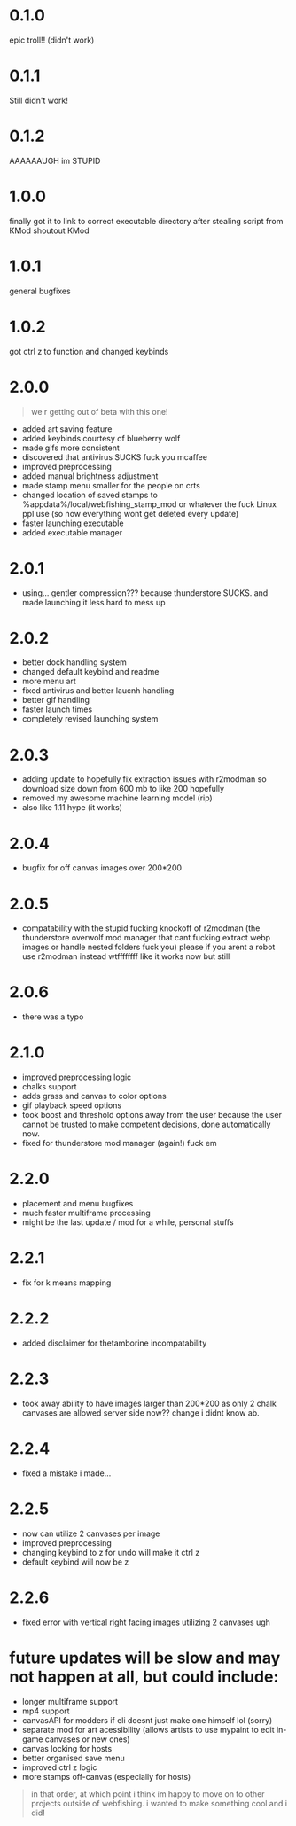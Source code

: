 # 0.1.0
epic troll!! (didn't work)
# 0.1.1
Still didn't work!
# 0.1.2
AAAAAAUGH im STUPID
# 1.0.0
finally got it to link to correct executable directory after stealing script from KMod shoutout KMod
# 1.0.1
general bugfixes
# 1.0.2
got ctrl z to function and changed keybinds
# 2.0.0
> we r getting out of beta with this one!
- added art saving feature
- added keybinds courtesy of blueberry wolf
- made gifs more consistent
- discovered that antivirus SUCKS fuck you mcaffee
- improved preprocessing
- added manual brightness adjustment
- made stamp menu smaller for the people on crts
- changed location of saved stamps to %appdata%/local/webfishing_stamp_mod or whatever the fuck Linux ppl use (so now everything wont get deleted every update)
- faster launching executable
- added executable manager
# 2.0.1
- using... gentler compression??? because thunderstore SUCKS. and made launching it less hard to mess up
# 2.0.2 
- better dock handling system
- changed default keybind and readme
- more menu art
- fixed antivirus and better laucnh handling
- better gif handling
- faster launch times
- completely revised launching system
# 2.0.3
- adding update to hopefully fix extraction issues with r2modman so download size down from 600 mb to like  200 hopefully
- removed my awesome machine learning model (rip)
- also like 1.11 hype (it works)
# 2.0.4 
- bugfix for off canvas images over 200*200
# 2.0.5 
- compatability with the stupid fucking knockoff of r2modman (the thunderstore overwolf mod manager that cant fucking extract webp images or handle nested folders fuck you) please if you arent a robot use r2modman instead wtffffffff like it works now but still
# 2.0.6 
- there was a typo 
# 2.1.0
- improved preprocessing logic
- chalks support
- adds grass and canvas to color options
- gif playback speed options
- took boost and threshold options away from the user because the user cannot be trusted to make competent decisions, done automatically now.
- fixed for thunderstore mod manager (again!) fuck em
# 2.2.0
- placement and menu bugfixes
- much faster multiframe processing
- might be the last update / mod for a while, personal stuffs
# 2.2.1 
- fix for k means mapping
# 2.2.2
- added disclaimer for thetamborine incompatability
# 2.2.3
- took away ability to have images larger than 200*200 as only 2 chalk canvases are allowed server side now?? change i didnt know ab.
# 2.2.4 
- fixed a mistake i made...
# 2.2.5
- now can utilize 2 canvases per image
- improved preprocessing
- changing keybind to z for undo will make it ctrl z
- default keybind will now be z
# 2.2.6
- fixed error with vertical right facing images utilizing 2 canvases ugh
# future updates will be slow and may not happen at all, but could include:
- longer multiframe support
- mp4 support
- canvasAPI for modders if eli doesnt just make one himself lol (sorry)
- separate mod for art acessibility (allows artists to use mypaint to edit in-game canvases or new ones)
- canvas locking for hosts
- better organised save menu
- improved ctrl z logic
- more stamps off-canvas (especially for hosts)
> in that order, at which point i think im happy to move on to other projects outside of webfishing. i wanted to make something cool and i did!